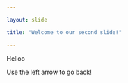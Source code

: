 ```yaml
---

layout: slide

title: "Welcome to our second slide!"

---
```


Helloo

Use the left arrow to go back!
